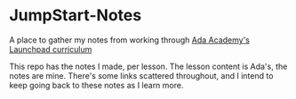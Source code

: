 # JumpStart-Notes
A place to gather my notes from working through [Ada Academy's Launchpad curriculum](https://github.com/Ada-Developers-Academy/jump-start)

This repo has the notes I made, per lesson. The lesson content is Ada's, the notes are mine. There's some links scattered throughout, and I intend to keep going back to these notes as I learn more. 

